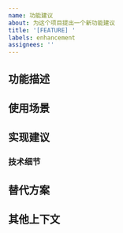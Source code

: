 ```yaml
---
name: 功能建议
about: 为这个项目提出一个新功能建议
title: '[FEATURE] '
labels: enhancement
assignees: ''
---
```


## 功能描述
<!-- 清晰简洁地描述你想要的功能 -->

## 使用场景
<!-- 描述这个功能会在什么场景下使用，解决什么问题 -->

## 实现建议
<!-- 如果可能，描述你认为这个功能应该如何实现 -->

### 技术细节
<!-- 如果你有具体的技术实现建议，请在这里详细说明 -->

## 替代方案
<!-- 描述你考虑过的替代解决方案 -->

## 其他上下文
<!-- 添加其他相关的上下文信息或截图 -->
